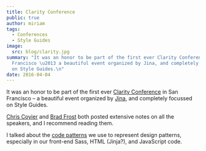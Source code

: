 ```yaml
---
title: Clarity Conference
public: true
author: miriam
tags:
  - Conferences
  - Style Guides
image:
  src: blog/clarity.jpg
summary: "It was an honor to be part of the first ever Clarity Conference in San\n\
  Francisco \u2013 a beautiful event organized by Jina, and completely focussed\n\
  on Style Guides.\n"
date: 2016-04-04
---
```


It was an honor to be part of the first ever [Clarity Conference] in San
Francisco – a beautiful event organized by [Jina], and completely
focussed on Style Guides.

[Chris Coyier] and [Brad Frost] both posted extensive notes on all the
speakers, and I recommend reading them.

I talked about the [code patterns] we use to represent design patterns,
especially in our front-end Sass, HTML (Jinja?), and JavaScript code.

  [Clarity Conference]: http://clarityconf.com/
  [Jina]: https://github.com/sushiandrobots
  [Chris Coyier]: http://codepen.io/chriscoyier/post/clarity-2016-wrapup
  [Brad Frost]: http://bradfrost.com/blog/post/clarity-conf-code-patterns-for-pattern-making/
  [code patterns]: http://oddbooksapp.com/book/pattern-making
